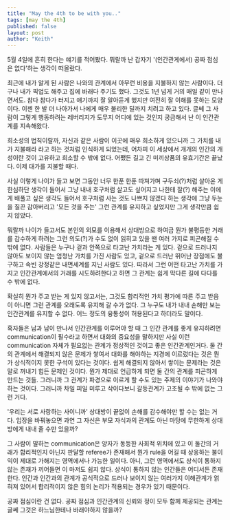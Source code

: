 ```yaml
---
title: "May the 4th to be with you.."
tags: [may the 4th]
published: false
layout: post
author: "Keith"
---
```


5월 4일에 흔히 한다는 얘기를 적어봤다. 뭐랄까 난 갑자기 '(인간관게에서) 공짜 점심은 없다'하는 생각이 떠올랐다.

최근에 내가 알게 된 사람은 나와의 관계에서 아무런 비용을 지불하지 않는 사람이다. 더구나 내가 픽업도 해주고 집에 바래다 주기도 했다. 그것도 1년 넘게 거의 매일 같이 만나면서도. 참다 참다가 터지고 얘기까지 잘 알아듣게 했지만 여전히 잘 이해를 못하는 모양이다. 이젠 한 발 더 나아가서 나에게 매우 불리한 딜까지 치려고 하고 있다. 글쎄 그 사람이 그렇게 행동하려는 레버리지가 도무지 어디에 있는 것인지 궁금해서 난 이 인간관계를 지속해왔다.

희소성의 법칙이랄까, 자신과 같은 사람이 이곳에 매우 희소하게 있으니까 그 가치를 내가 지불해라 라고 하는 것처럼 인식하게 되었는데, 어차피 이 세상에서 개개의 인간의 개성이란 것이 고유하고 희소할 수 밖에 없다. 어쨌든 길고 긴 미끼상품의 유효기간은 끝났다. 이제 대가를 지불할 때다.

사실 이렇게 나이가 들고 보면 그동안 너무 한푼 한푼 따져가며 구두쇠(?)처럼 살아온 게 한심하단 생각이 들어서 그냥 내내 호구처럼 살고도 싶어지고 나한테 잘(?) 해주는 이에게 배풀고 싶은 생각도 들어서 호구처럼 사는 것도 나쁘지 않겠다 하는 생각에 그냥 두눈을 질끈 감아버리고 '모든 것을 주는' 그런 관계를 유지하고 싶었지만 그게 생각만큼 쉽지 않았다. 

뭐랄까 나이가 들고서도 본인의 외모를 이용해서 상대방으로 하여금 뭔가 불평등한 거래를 감수하게 하려는 그런 의도(?)가 수도 없이 읽히고 있을 땐 여러 가지로 피곤해질 수 밖에 없다. 사람들은 누구나 겉과 안쪽으로 타고난 가치라는 게 있다. 겉으로 드러나지 않아도 보이지 않는 엄청난 가치를 가진 사람도 있고, 겉으로 드러난 뛰어난 장점에도 불구하고 속빈 강정같은 내면세계를 지닌 사람도 있다. 따라서 그런 어떤 타고난 가치를 가지고 인간관계에서의 거래를 시도하려한다고 하면 그 관계는 쉽게 막다른 길에 다다를 수 밖에 없다. 

확실히 뭔가 주고 받는 게 있지 않고서는, 그것도 합리적인 가치 평가에 따른 주고 받음이 아니면 그런 관계를 오래도록 유지해 갈 수가 없다. 그 누구도 내가 내내 손해만 보는 인간관계를 유지할 수 없다. 어느 정도의 융통성이 허용된다고 하더라도 말이다. 

혹자들은 남과 남이 만나서 인간관계를 이루어야 할 때 그 인간 관계를 좋게 유지하려면 communication이 필수라고 하면서 대화의 중요성을 말하지만 사실 이런 communication 자체가 필요없는 관계가 정상적인 것이고 좋은 인간관계인거다. 둘 간의 관계에서 해결되지 않은 문제가 쌓여서 대화를 해야하는 지경에 이르렀다는 것은 뭔가 상식적이지 못한 구석이 있다는 것이다. 쉽게 해결되지 않아서 쌓이는 문제라는 것은 말로 꺼내기 힘든 문제인 것이다. 뭔가 제대로 언급하게 되면 둘 간의 관계를 피곤하게 만드는 것들. 그러니까 그 관계가 파경으로 이르게 할 수도 있는 주제의 이야기가 나와야 하는 것이다. 그러니까 차일 피일 미루고 삭이다보니 갈등관계가 고조될 수 밖에 없는 그런 거다.

'우리는 서로 사랑하는 사이니까' 상대방이 끝없이 손해를 감수해야만 할 수는 없는 거다. 입장을 바꿔놓으면 과연 그 자신은 부모 자식과의 관계도 아닌 마당에 무한하게 상대방에게 내내 줄 수만 있을까?

그 사람이 말하는 communication은 양자가 동등한 사회적 위치에 있고 이 둘간의 거래가 합리적인지 아닌지 판달할 referee가 존재해서 뭔가 rule을 어길 때 상응하는 불이익이 제대로 가해지는 영역에서나 가능한 일이다. 아니, 그런 영역에서도 상식이 통하지 않는 존재가 끼어들면 이 마저도 쉽지 않다. 상식이 통하지 않는 인간들은 어디서든 존재한다. 인간과 인간과의 관계가 공식적으로 드러나 보이지 않는 여러가지 이해관계가 얽혀져 있어서 합리적이지 않은 힘의 논리가 적용되는 경우가 있기 때문이다. 

공짜 점심이란 건 없다. 공짜 점심과 인간관계의 신뢰와 정이 모두 함께 제공되는 관계는 글쎄 그것은 하느님한테나 바래야하지 않을까?